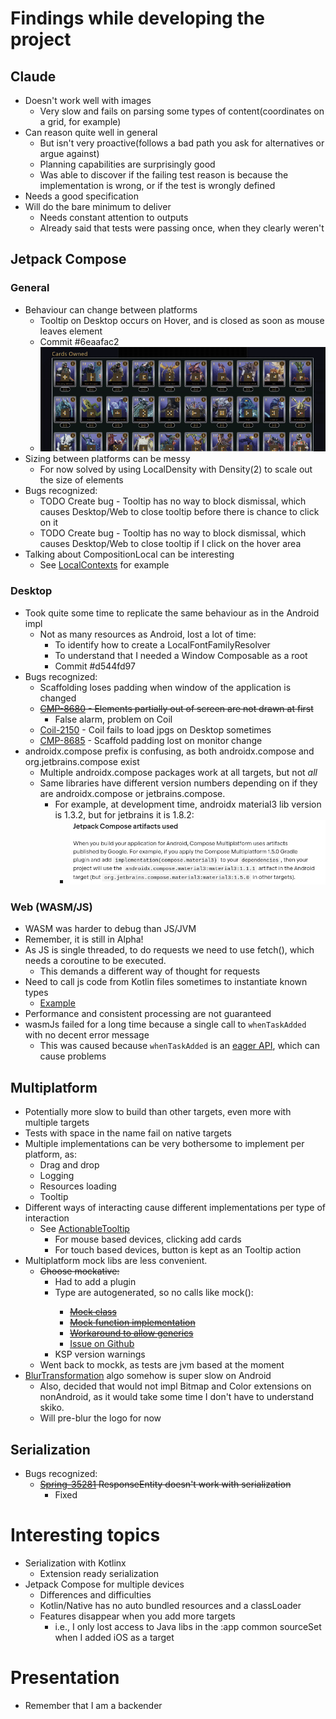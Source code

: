 # Findings while developing the project

## Claude
- Doesn't work well with images
  - Very slow and fails on parsing some types of content(coordinates on a grid, for example)
- Can reason quite well in general
  - But isn't very proactive(follows a bad path you ask for alternatives or argue against)
  - Planning capabilities are surprisingly good
  - Was able to discover if the failing test reason is because the implementation is wrong, or if the test is wrongly defined
- Needs a good specification
- Will do the bare minimum to deliver
  - Needs constant attention to outputs
  - Already said that tests were passing once, when they clearly weren't

## Jetpack Compose

### General
- Behaviour can change between platforms
  - Tooltip on Desktop occurs on Hover, and is closed as soon as mouse leaves element 
  - Commit #6eaafac2
  - ![Tooltip Behaviour](findings/tooltip-problems.gif)
- Sizing between platforms can be messy
  - For now solved by using LocalDensity with Density(2) to scale out the size of elements
- Bugs recognized:
  - TODO Create bug - Tooltip has no way to block dismissal, which causes Desktop/Web to close tooltip before there is chance to click on it
  - TODO Create bug - Tooltip has no way to block dismissal, which causes Desktop/Web to close tooltip if I click on the hover area
- Talking about CompositionLocal can be interesting
  - See [LocalContexts](app/compose/src/commonMain/kotlin/br/com/gabryel/reginaesanguine/app/services/LocalContexts.kt) for example

### Desktop
- Took quite some time to replicate the same behaviour as in the Android impl
  - Not as many resources as Android, lost a lot of time:
    - To identify how to create a LocalFontFamilyResolver
    - To understand that I needed a Window Composable as a root
    - Commit #d544fd97
- Bugs recognized: 
  - Scaffolding loses padding when window of the application is changed
  - ~~[CMP-8680](https://youtrack.jetbrains.com/issue/CMP-8680/Elements-partially-out-of-screen-are-not-drawn-until-resizing) - Elements partially out of screen are not drawn at first~~
    - False alarm, problem on Coil
  - [Coil-2150](https://github.com/coil-kt/coil/issues/2150) - Coil fails to load jpgs on Desktop sometimes
  - [CMP-8685](https://youtrack.jetbrains.com/issue/CMP-8685/Scaffold-Padding-is-Lost-on-Monitor-Change) - Scaffold padding lost on monitor change
- androidx.compose prefix is confusing, as both androidx.compose and org.jetbrains.compose exist 
  - Multiple androidx.compose packages work at all targets, but not *all*
  - Same libraries have different version numbers depending on if they are androidx.compose or jetbrains.compose.
    - For example, at development time, androidx material3 lib version is 1.3.2, but for jetbrains it is 1.8.2:
      - ![Androidx x Jetbrains Compose](findings/androidx-x-jetbrains-compose.png)

### Web (WASM/JS)
- WASM was harder to debug than JS/JVM
- Remember, it is still in Alpha!
- As JS is single threaded, to do requests we need to use fetch(), which needs a coroutine to be executed.
    - This demands a different way of thought for requests
- Need to call js code from Kotlin files sometimes to instantiate known types
    - [Example](app/compose/src/jsMain/kotlin/br/com/gabryel/reginaesanguine/app/util/DragAndDrop.js.kt)
- Performance and consistent processing are not guaranteed
- wasmJs failed for a long time because a single call to `whenTaskAdded` with no decent error message
  - This was caused because `whenTaskAdded` is an [eager API](https://docs.gradle.org/current/userguide/task_configuration_avoidance.html#eager_apis_to_avoid), which can cause problems

## Multiplatform
- Potentially more slow to build than other targets, even more with multiple targets
- Tests with space in the name fail on native targets
- Multiple implementations can be very bothersome to implement per platform, as:
  - Drag and drop
  - Logging
  - Resources loading
  - Tooltip
- Different ways of interacting cause different implementations per type of interaction
  - See [ActionableTooltip](app/compose/src/commonMain/kotlin/br/com/gabryel/reginaesanguine/app/ui/components/ActionableTooltip.kt)
    - For mouse based devices, clicking add cards
    - For touch based devices, button is kept as an Tooltip action
- Multiplatform mock libs are less convenient. 
  - ~~Choose mockative:~~
    - Had to add a plugin
    - Type are autogenerated, so no calls like mock<Type>():
      - ~~[Mock class](core/build/generated/ksp/jvm/jvmTest/kotlin/br/com/gabryel/reginaesanguine/domain/CellContainerMock.kt)~~
      - ~~[Mock function implementation](core/build/generated/ksp/jvm/jvmTest/kotlin/io/mockative/br.com.gabryel.reginaesanguine.domain.CellContainer.Mockative.kt)~~
      - ~~[Workaround to allow generics](core/src/jvmTest/kotlin/br/com/gabryel/reginaesanguine/domain/helpers/MockativeConfig.kt)~~
      - [Issue on Github](https://github.com/mockative/mockative/issues/148)
    - KSP version warnings
  - Went back to mockk, as tests are jvm based at the moment
- [BlurTransformation](app/compose/src/commonMain/kotlin/br/com/gabryel/reginaesanguine/app/services/BlurTransformation.kt) algo somehow is super slow on Android
  - Also, decided that would not impl Bitmap and Color extensions on nonAndroid, as it would take some time I don't have to understand skiko.
  - Will pre-blur the logo for now

## Serialization
- Bugs recognized:
  - ~~[Spring-35281](https://github.com/spring-projects/spring-framework/issues/35281) ResponseEntity doesn't work with serialization~~ 
    - Fixed

# Interesting topics
- Serialization with Kotlinx
  - Extension ready serialization
- Jetpack Compose for multiple devices
  - Differences and difficulties
  - Kotlin/Native has no auto bundled resources and a classLoader
  - Features disappear when you add more targets
    - i.e., I only lost access to Java libs in the :app common sourceSet when I added iOS as a target

# Presentation
- Remember that I am a backender